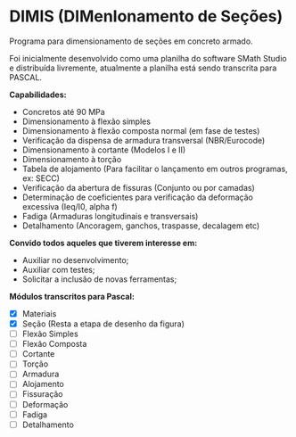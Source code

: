 # DIMIS (DIMenIonamento de Seções)
Programa para dimensionamento de seções em concreto armado.

Foi inicialmente desenvolvido como uma planilha do software SMath Studio e distribuída livremente, atualmente a planilha está sendo transcrita para PASCAL.

**Capabilidades:**
- Concretos até 90 MPa
- Dimensionamento à flexão simples
- Dimensionamento à flexão composta normal (em fase de testes)
- Verificação da dispensa de armadura transversal (NBR/Eurocode)
- Dimensionamento à cortante (Modelos I e II)
- Dimensionamento à torção
- Tabela de alojamento (Para facilitar o lançamento em outros programas, ex: SECC)
- Verificação da abertura de fissuras (Conjunto ou por camadas)
- Determinação de coeficientes para verificação da deformação excessiva (Ieq/I0, alpha f)
- Fadiga (Armaduras longitudinais e transversais)
- Detalhamento (Ancoragem, ganchos, traspasse, decalagem etc)

**Convido todos aqueles que tiverem interesse em:**
- Auxiliar no desenvolvimento;
- Auxiliar com testes;
- Solicitar a inclusão de novas ferramentas;

**Módulos transcritos para Pascal:**
- [X] Materiais
- [X] Seção (Resta a etapa de desenho da figura)
- [ ] Flexão Simples
- [ ] Flexão Composta
- [ ] Cortante
- [ ] Torção
- [ ] Armadura
- [ ] Alojamento
- [ ] Fissuração
- [ ] Deformação
- [ ] Fadiga
- [ ] Detalhamento
